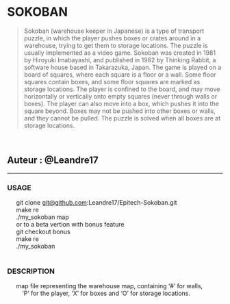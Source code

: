 # __SOKOBAN__ <br/>
> Sokoban (warehouse keeper in Japanese) is a type of transport puzzle, in which
> the player pushes boxes or crates around in a warehouse, trying to get them to
> storage locations. The puzzle is usually implemented as a video game.
> Sokoban was created in 1981 by Hiroyuki Imabayashi, and published in 1982 by
> Thinking Rabbit, a software house based in Takarazuka, Japan.
> The game is played on a board of squares, where each square is a floor or
> a wall. Some floor squares contain boxes, and some floor squares are marked as
> storage locations. The player is confined to the board, and may move
> horizontally or vertically onto empty squares (never through walls or boxes).
> The player can also move into a box, which pushes it into the square beyond.
> Boxes may not be pushed into other boxes or walls, and they cannot be pulled.
> The puzzle is solved when all boxes are at storage locations.
<br/>

## Auteur : @Leandre17

---

### USAGE<br/>
&emsp;&ensp;git clone git@github.com:Leandre17/Epitech-Sokoban.git<br/>
&emsp;&ensp;make re<br/>
&emsp;&ensp;./my_sokoban&nbsp;map<br/>
&emsp;&ensp;or to a beta vertion with bonus feature<br/>
&emsp;&ensp;git checkout bonus<br/>
&emsp;&ensp;make re<br/>
&emsp;&ensp;./my_sokoban<br/><br/>
### DESCRIPTION<br/>
&emsp;&ensp;map&nbsp;file&nbsp;representing&nbsp;the&nbsp;warehouse&nbsp;map,&nbsp;containing&nbsp;‘#’&nbsp;for&nbsp;walls,<br/>
&emsp;&emsp;&ensp;‘P’&nbsp;for&nbsp;the&nbsp;player,&nbsp;‘X’&nbsp;for&nbsp;boxes&nbsp;and&nbsp;‘O’&nbsp;for&nbsp;storage&nbsp;locations.<br/>
